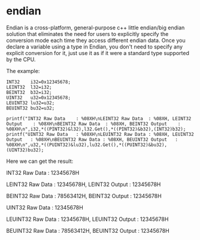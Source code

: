 # endian
Endian is a cross-platform, general-purpose c++ little endian/big endian solution that eliminates the need for users to explicitly specify the conversion mode each time they access different endian data.  Once you declare a variable using a type in Endian, you don't need to specify any explicit conversion for it, just use it as if it were a standard type supported by the CPU.

The example:

	INT32    i32=0x12345678;
	LEINT32  l32=i32;
	BEINT32  b32=i32;
	UINT32   u32=0x12345678;
	LEUINT32 lu32=u32;
	BEUINT32 bu32=u32;
	
	printf("INT32 Raw Data    : %08XH\nLEINT32 Raw Data  : %08XH, LEINT32 Output    : %08XH\nBEINT32 Raw Data  : %08XH, BEINT32 Output    : %08XH\n",i32,*((PINT32)&l32),l32.Get(),*((PINT32)&b32),(INT32)b32);
	printf("UINT32 Raw Data   : %08XH\nLEUINT32 Raw Data : %08XH, LEUINT32 Output   : %08XH\nBEUINT32 Raw Data : %08XH, BEUINT32 Output   : %08XH\n",u32,*((PUINT32)&lu32),lu32.Get(),*((PUINT32)&bu32),(UINT32)bu32);
	
  Here we can get the result:
  
  INT32 Raw Data    : 12345678H
  
  LEINT32 Raw Data  : 12345678H, LEINT32 Output    : 12345678H
  
  BEINT32 Raw Data  : 78563412H, BEINT32 Output    : 12345678H
  
  UINT32 Raw Data   : 12345678H
  
  LEUINT32 Raw Data : 12345678H, LEUINT32 Output   : 12345678H
  
  BEUINT32 Raw Data : 78563412H, BEUINT32 Output   : 12345678H
